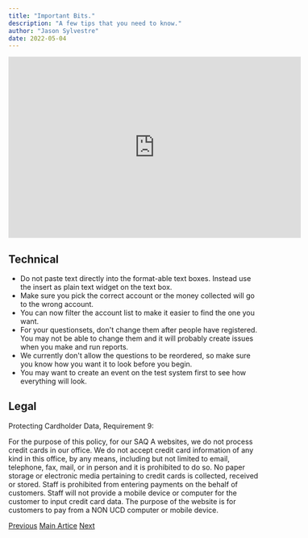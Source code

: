 ```yaml
---
title: "Important Bits."
description: "A few tips that you need to know."
author: "Jason Sylvestre"
date: 2022-05-04
---
```


<iframe id="kaltura_player" src="https://cdnapisec.kaltura.com/p/1770401/sp/177040100/embedIframeJs/uiconf_id/29032722/partner_id/1770401?iframeembed=true&playerId=kaltura_player&entry_id=0_ln4r5jii&flashvars[mediaProtocol]=rtmp&amp;flashvars[streamerType]=rtmp&amp;flashvars[streamerUrl]=rtmp://www.kaltura.com:1935&amp;flashvars[rtmpFlavors]=1&amp;flashvars[localizationCode]=en&amp;flashvars[leadWithHTML5]=true&amp;flashvars[sideBarContainer.plugin]=true&amp;flashvars[sideBarContainer.position]=left&amp;flashvars[sideBarContainer.clickToClose]=true&amp;flashvars[chapters.plugin]=true&amp;flashvars[chapters.layout]=vertical&amp;flashvars[chapters.thumbnailRotator]=false&amp;flashvars[streamSelector.plugin]=true&amp;flashvars[EmbedPlayer.SpinnerTarget]=videoHolder&amp;flashvars[dualScreen.plugin]=true&amp;flashvars[Kaltura.addCrossoriginToIframe]=true&amp;&wid=1_2p5gsqyj" width="580" height="360" allowfullscreen webkitallowfullscreen mozAllowFullScreen allow="autoplay *; fullscreen *; encrypted-media *" sandbox="allow-forms allow-same-origin allow-scripts allow-top-navigation allow-pointer-lock allow-popups allow-modals allow-orientation-lock allow-popups-to-escape-sandbox allow-presentation allow-top-navigation-by-user-activation" frameborder="0" title="Kaltura Player"></iframe>

## Technical

- Do not paste text directly into the format-able text boxes. Instead use the insert as plain text widget on the text box.
- Make sure you pick the correct account or the money collected will go to the wrong account.
- You can now filter the account list to make it easier to find the one you want.
- For your questionsets, don't change them after people have registered. You may not be able to change them and it will probably create issues when you make and run reports.
- We currently don't allow the questions to be reordered, so make sure you know how you want it to look before you begin.
- You may want to create an event on the test system first to see how everything will look.

## Legal

Protecting Cardholder Data, Requirement 9:

For the purpose of this policy, for our SAQ A websites, we do not process credit cards in our office. We do not accept credit card information of any kind in this office, by any means, including but not limited to email, telephone, fax, mail, or in person and it is prohibited to do so. No paper storage or electronic media pertaining to credit cards is collected, received or stored. Staff is prohibited from entering payments on the behalf of customers. Staff will not provide a mobile device or computer for the customer to input credit card data. The purpose of the website is for customers to pay from a NON UCD computer or mobile device.

<div class="markdown-nav"><a href="/documentation/registration/admin-home" class="btn btn-outline btn-error"> Previous</a> <a href="/documentation/registration/getting-started" class="btn btn-outline btn-error">Main Artice</a> <a href="/documentation/registration/create-event" class="btn btn-outline btn-error">Next </a></div>
